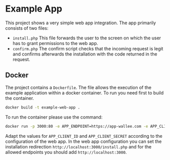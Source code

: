 # Example App

This project shows a very simple web app integration. The app primarily consists of two files:

* `install.php` This file forwards the user to the screen on which the user has to grant permissions to the web app.
* `confirm.php` The confirm script checks that the incoming request is legit and confirms afterwards the installation with the code returned in the request.

## Docker

The project contains a `Dockerfile`. The file allows the execution of the example application within a docker container. To run you need first 
to build the container.

```bash
docker build -t example-web-app .
```

To run the container please use the command:

```bash
docker run -p 3000:80 -e APP_ENDPOINT=https://app-wallee.com -e APP_CLIENT_ID=5 -e APP_CLIENT_SECRET=7YdQ7vc0C2wQvbVyfsIZ3bub62ZJEjF6ACYpuTd0U94= example-web-app
```

Adapt the values for `APP_CLIENT_ID` and `APP_CLIENT_SECRET` according to the configuration of the web app. In the web app configuration
you can set the installation redirection `http://localhost:3000/install.php` and for the allowed endpoints you should add `http://localhost:3000`.
